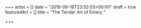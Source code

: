 +++
artist = []
date = "2019-09-18T23:52:03+00:00"
draft = true
featuredArt = []
title = "The Tender Art of Emery "

+++
